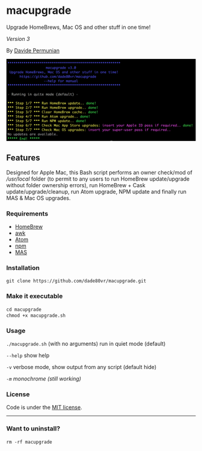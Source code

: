 # macupgrade
Upgrade HomeBrews, Mac OS and other stuff in one time!

*Version 3*

By [Davide Permunian](https://github.com/dade80vr)

![Image of macupgrade at work](macupgrade.png)

## Features

Designed for Apple Mac, this Bash script performs an owner check/mod of _/usr/local_ folder (to permit to any users to run HomeBrew update/upgrade without folder ownership errors), run HomeBrew + Cask update/upgrade/cleanup, run Atom upgrade, NPM update and finally run MAS & Mac OS upgrades.

### Requirements

* [HomeBrew](https://brew.sh/index_it.html)
* [awk](http://brewformulas.org/Awk)
* [Atom](https://atom.io)
* [npm](https://www.npmjs.com)
* [MAS](https://github.com/mas-cli/mas)

### Installation

```shell
git clone https://github.com/dade80vr/macupgrade.git
```

### Make it executable

```shell
cd macupgrade
chmod +x macupgrade.sh
```

### Usage

`./macupgrade.sh` (with no arguments) run in quiet mode (default)

`--help` show help

`-v` verbose mode, show output from any script (default hide)

*`-m` monochrome (still working)*

### License

Code is under the [MIT license](LICENSE).

---

### Want to uninstall?

```shell
rm -rf macupgrade
```
